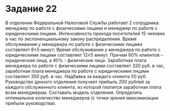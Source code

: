 # Задание 22
В отделении Федеральной Налоговой Службы работает 2 сотрудника: менеджер по работе с физическими лицами и менеджер по работе с юридическими лицами.
Интенсивность прихода посетителей 15 человек в час по экспоненциальному закону распределения.
Время обслуживания у менеджера по работе с физическими лицами составляет 8±5 минут;
Время обслуживания у менеджера по работе с юридическими лицами составляет 12±5 минут.
Причем 60% клиентов – юридические лица, а 40% - физические лица.
Заработная плата менеджера по работе с физическими лицами составляет 320 руб. в час, заработная плата менеджера по работе с
юридическими лицами составляет 350 руб. в час. Надбавка за каждого клиента 50 руб. Руководство данного отделения получает прибыль 200 рублей за каждого обслуженного клиента, из которой платится заработная плата всем менеджерам. Составить модель отделения. Определить оптимальное количество менеджеров (с точки зрения максимизации прибыли руководства).